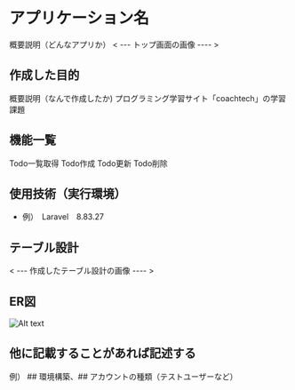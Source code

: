 # アプリケーション名
概要説明（どんなアプリか）
< --- トップ画面の画像 ---- >

## 作成した目的
概要説明（なんで作成したか)
プログラミング学習サイト「coachtech」の学習課題
## 機能一覧
Todo一覧取得
Todo作成
Todo更新
Todo削除

## 使用技術（実行環境）
- 例）　Laravel　8.83.27

## テーブル設計
< --- 作成したテーブル設計の画像 ---- >

## ER図
![Alt text](storage/app/public/sample/%E3%82%B9%E3%82%AF%E3%83%AA%E3%83%BC%E3%83%B3%E3%82%B7%E3%83%A7%E3%83%83%E3%83%88%202023-03-19%2022.12.37.png)

## 他に記載することがあれば記述する
例） ## 環境構築、## アカウントの種類（テストユーザーなど）
